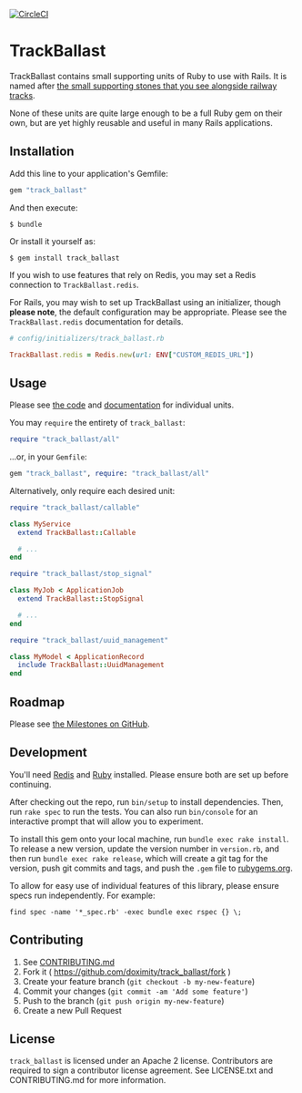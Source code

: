 [![CircleCI](https://dl.circleci.com/status-badge/img/gh/doximity/track_ballast/tree/master.svg?style=svg)](https://dl.circleci.com/status-badge/redirect/gh/doximity/track_ballast/tree/master)

# TrackBallast

TrackBallast contains small supporting units of Ruby to use with Rails.  It is named after [the small supporting stones that you see alongside railway tracks](https://www.scienceabc.com/pure-sciences/why-are-there-stones-train-ballast-alongside-railway-tracks.html).

None of these units are quite large enough to be a full Ruby gem on their own, but are yet highly reusable and useful in many Rails applications.

## Installation

Add this line to your application's Gemfile:

```ruby
gem "track_ballast"
```

And then execute:

    $ bundle

Or install it yourself as:

    $ gem install track_ballast

If you wish to use features that rely on Redis, you may set a Redis connection to `TrackBallast.redis`.

For Rails, you may wish to set up TrackBallast using an initializer, though **please note**, the default configuration may be appropriate.  Please see the `TrackBallast.redis` documentation for details.

```ruby
# config/initializers/track_ballast.rb

TrackBallast.redis = Redis.new(url: ENV["CUSTOM_REDIS_URL"])
```

## Usage

Please see [the code](https://github.com/doximity/track_ballast/tree/master/lib/track_ballast) and [documentation](https://www.rubydoc.info/gems/track_ballast) for individual units.

You may `require` the entirety of `track_ballast`:

```ruby
require "track_ballast/all"
```

...or, in your `Gemfile`:

```ruby
gem "track_ballast", require: "track_ballast/all"
```

Alternatively, only require each desired unit:

```ruby
require "track_ballast/callable"

class MyService
  extend TrackBallast::Callable

  # ...
end
```

```ruby
require "track_ballast/stop_signal"

class MyJob < ApplicationJob
  extend TrackBallast::StopSignal

  # ...
end
```

```ruby
require "track_ballast/uuid_management"

class MyModel < ApplicationRecord
  include TrackBallast::UuidManagement
end
```

## Roadmap

Please see [the Milestones on GitHub](https://github.com/doximity/track_ballast/milestones?direction=asc&sort=title&state=open).

## Development

You'll need [Redis](https://redis.io/docs/getting-started/) and [Ruby](https://www.ruby-lang.org/en/downloads/) installed.  Please ensure both are set up before continuing.

After checking out the repo, run `bin/setup` to install dependencies. Then, run `rake spec` to run the tests. You can also run `bin/console` for an interactive prompt that will allow you to experiment.

To install this gem onto your local machine, run `bundle exec rake install`. To release a new version, update the version number in `version.rb`, and then run `bundle exec rake release`, which will create a git tag for the version, push git commits and tags, and push the `.gem` file to [rubygems.org](https://rubygems.org).

To allow for easy use of individual features of this library, please ensure specs run independently.  For example:

```shell
find spec -name '*_spec.rb' -exec bundle exec rspec {} \;
```

## Contributing

1. See [CONTRIBUTING.md](./CONTRIBUTING.md)
2. Fork it ( https://github.com/doximity/track_ballast/fork )
3. Create your feature branch (`git checkout -b my-new-feature`)
4. Commit your changes (`git commit -am 'Add some feature'`)
5. Push to the branch (`git push origin my-new-feature`)
6. Create a new Pull Request

## License

`track_ballast` is licensed under an Apache 2 license. Contributors are required to sign a contributor license agreement. See LICENSE.txt and CONTRIBUTING.md for more information.
